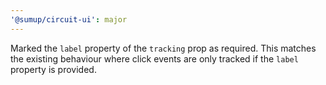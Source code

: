 ```yaml
---
'@sumup/circuit-ui': major
---
```


Marked the `label` property of the `tracking` prop as required. This matches the existing behaviour where click events are only tracked if the `label` property is provided.
